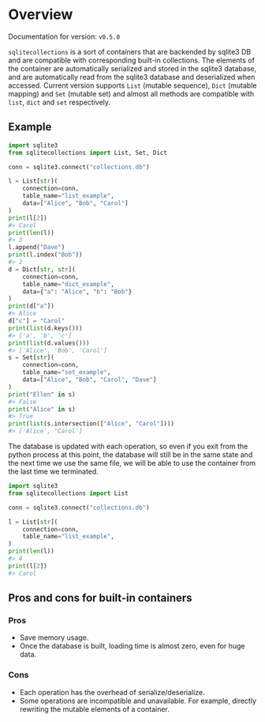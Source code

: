 # Overview

Documentation for version: `v0.5.0`

`sqlitecollections` is a sort of containers that are backended by sqlite3 DB and are compatible with corresponding built-in collections.
The elements of the container are automatically serialized and stored in the sqlite3 database, and are automatically read from the sqlite3 database and deserialized when accessed. Current version supports `List` (mutable sequence), `Dict` (mutable mapping) and `Set` (mutable set) and almost all methods are compatible with `list`, `dict` and `set` respectively.

## Example

```python
import sqlite3
from sqlitecollections import List, Set, Dict

conn = sqlite3.connect("collections.db")

l = List[str](
    connection=conn,
    table_name="list_example",
    data=["Alice", "Bob", "Carol"]
)
print(l[2])
#> Carol
print(len(l))
#> 3
l.append("Dave")
print(l.index("Bob"))
#> 2
d = Dict[str, str](
    connection=conn,
    table_name="dict_example",
    data={"a": "Alice", "b": "Bob"}
)
print(d["a"])
#> Alice
d["c"] = "Carol"
print(list(d.keys()))
#> ['a', 'b', 'c']
print(list(d.values()))
#> ['Alice', 'Bob', 'Carol']
s = Set[str](
    connection=conn,
    table_name="set_example",
    data=["Alice", "Bob", "Carol", "Dave"]
)
print("Ellen" in s)
#> False
print("Alice" in s)
#> True
print(list(s.intersection(["Alice", "Carol"])))
#> ['Alice', 'Carol']
```

The database is updated with each operation, so even if you exit from the python process at this point, the database will still be in the same state and the next time we use the same file, we will be able to use the container from the last time we terminated.

```python
import sqlite3
from sqlitecollections import List

conn = sqlite3.connect("collections.db")

l = List[str](
    connection=conn,
    table_name="list_example",
)
print(len(l))
#> 4
print(l[2])
#> Carol
```

## Pros and cons for built-in containers

### Pros

- Save memory usage.
- Once the database is built, loading time is almost zero, even for huge data.

### Cons

- Each operation has the overhead of serialize/deserialize.
- Some operations are incompatible and unavailable. For example, directly rewriting the mutable elements of a container.
